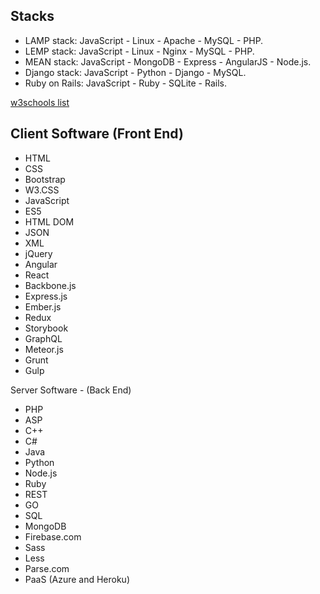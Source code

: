 
## Stacks
* LAMP stack: JavaScript - Linux - Apache - MySQL - PHP.
* LEMP stack: JavaScript - Linux - Nginx - MySQL - PHP.
* MEAN stack: JavaScript - MongoDB - Express - AngularJS - Node.js.
* Django stack: JavaScript - Python - Django - MySQL.
* Ruby on Rails: JavaScript - Ruby - SQLite - Rails.


[w3schools list](https://www.w3schools.com/whatis/whatis_fullstack.asp)

## Client Software (Front End)

* HTML
* CSS
* Bootstrap
* W3.CSS
* JavaScript
* ES5
* HTML DOM
* JSON
* XML
* jQuery
* Angular
* React
* Backbone.js
* Express.js
* Ember.js
* Redux
* Storybook
* GraphQL
* Meteor.js
* Grunt
* Gulp

Server Software - (Back End)
* PHP
* ASP
* C++
* C#
* Java
* Python
* Node.js
* Ruby
* REST
* GO
* SQL
* MongoDB
* Firebase.com
* Sass
* Less
* Parse.com
* PaaS (Azure and Heroku)
